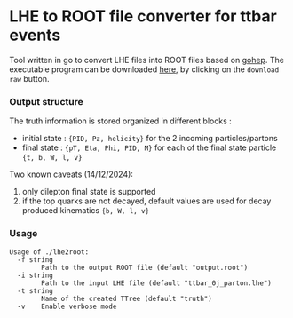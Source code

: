 # LHE to ROOT file converter for ttbar events

Tool written in go to convert LHE files into ROOT files based on [gohep](https://github.com/go-hep). The executable program can be downloaded [here](https://github.com/rmadar/go-lhe2root-ttbar/blob/main/lhe2root/lhe2root), by clicking on the `download raw` button.

### Output structure

The truth information is stored organized in different blocks :
 - initial state : `{PID, Pz, helicity}` for the 2 incoming particles/partons
 - final state : `{pT, Eta, Phi, PID, M}` for each of the final state particle `{t, b, W, l, v}`

Two known caveats (14/12/2024):
 1. only dilepton final state is supported
 2. if the top quarks are not decayed, default values are used for decay produced kinematics `{b, W, l, v}` 


### Usage
```
Usage of ./lhe2root:
  -f string
    	Path to the output ROOT file (default "output.root")
  -i string
    	Path to the input LHE file (default "ttbar_0j_parton.lhe")
  -t string
    	Name of the created TTree (default "truth")
  -v	Enable verbose mode
```


